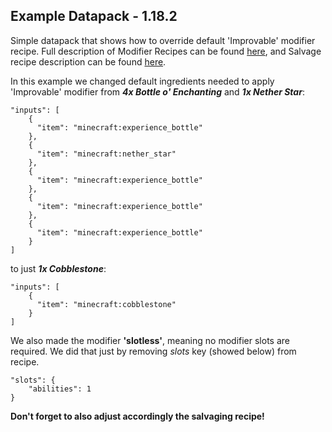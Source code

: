 ## Example Datapack - 1.18.2
Simple datapack that shows how to override default 'Improvable' modifier recipe. Full description of Modifier Recipes can be found [here](https://github.com/SlimeKnights/TinkersConstruct/wiki/Modifier-Recipe-JSON), and Salvage recipe description can be found [here](https://github.com/SlimeKnights/TinkersConstruct/wiki/Salvage-Recipe-JSON). 

In this example we changed default ingredients needed to apply 'Improvable' modifier from **_4x Bottle o' Enchanting_** and **_1x Nether Star_**:
```
"inputs": [
    {
      "item": "minecraft:experience_bottle"
    },
    {
      "item": "minecraft:nether_star"
    },
    {
      "item": "minecraft:experience_bottle"
    },
    {
      "item": "minecraft:experience_bottle"
    },
    {
      "item": "minecraft:experience_bottle"
    }
]
```
to just _**1x Cobblestone**_:
```
"inputs": [
    {
      "item": "minecraft:cobblestone"
    }
]
```

We also made the modifier **'slotless'**, meaning no modifier slots are required. We did that just by removing _slots_ key (showed below) from recipe.
```
"slots": {
    "abilities": 1
}
```

**Don't forget to also adjust accordingly the salvaging recipe!**